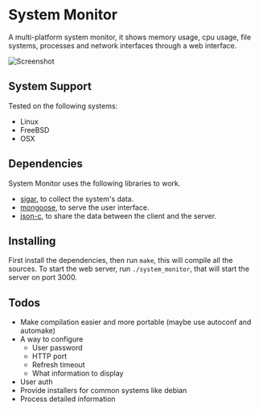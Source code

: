 # System Monitor
A multi-platform system monitor, it shows memory usage, cpu usage, file systems, processes and network interfaces through a web interface.

![Screenshot](http://i.imgur.com/4sam7XM.png, "Screenshot")

## System Support
Tested on the following systems:
- Linux
- FreeBSD
- OSX

## Dependencies
System Monitor uses the following libraries to work.
- [sigar](https://github.com/hyperic/sigar), to collect the system's data.
- [mongoose](https://github.com/cesanta/mongoose), to serve the user interface.
- [json-c](https://github.com/json-c/json-c), to share the data between the client and the server.

## Installing
First install the dependencies, then run `make`, this will compile all the sources. To start the web server, run `./system_monitor`, that will start the server on port 3000.

## Todos
- Make compilation easier and more portable (maybe use autoconf and automake)
- A way to configure
  - User password
  - HTTP port
  - Refresh timeout
  - What information to display
- User auth
- Provide installers for common systems like debian
- Process detailed information
